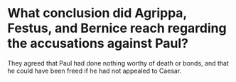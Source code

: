 # What conclusion did Agrippa, Festus, and Bernice reach regarding the accusations against Paul?

They agreed that Paul had done nothing worthy of death or bonds, and that he could have been freed if he had not appealed to Caesar.
